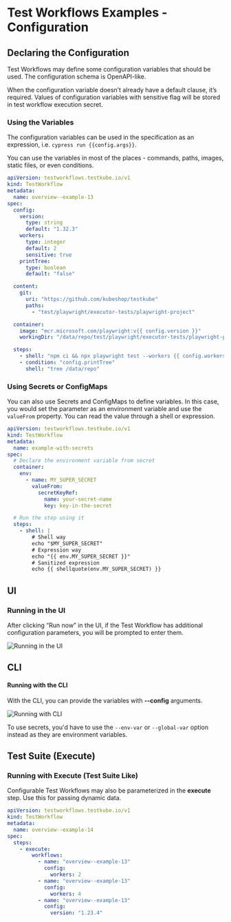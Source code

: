 # Test Workflows Examples - Configuration

## Declaring the Configuration

Test Workflows may define some configuration variables that should be used.
The configuration schema is OpenAPI-like.

When the configuration variable doesn’t already have a default clause, it’s required.
Values of configuration variables with sensitive flag will be stored in test workflow execution secret.

### Using the Variables

The configuration variables can be used in the specification as an expression, i.e. `cypress run {{config.args}}`.

You can use the variables in most of the places - commands, paths, images, static files, or even conditions.


```yaml
apiVersion: testworkflows.testkube.io/v1
kind: TestWorkflow
metadata:
  name: overview--example-13
spec:
  config:
    version:
      type: string
      default: "1.32.3"
    workers:
      type: integer
      default: 2
      sensitive: true
    printTree:
      type: boolean
      default: "false"

  content:
    git:
      uri: "https://github.com/kubeshop/testkube"
      paths:
        - "test/playwright/executor-tests/playwright-project"

  container:
    image: "mcr.microsoft.com/playwright:v{{ config.version }}"
    workingDir: "/data/repo/test/playwright/executor-tests/playwright-project"

  steps:
    - shell: "npm ci && npx playwright test --workers {{ config.workers }}"
    - condition: "config.printTree"
      shell: "tree /data/repo"
```

### Using Secrets or ConfigMaps

You can also use Secrets and ConfigMaps to define variables. In this case, you would
set the parameter as an environment variable and use the `valueFrom` property. You
can read the value through a shell or expression.

```yaml
apiVersion: testworkflows.testkube.io/v1
kind: TestWorkflow
metadata:
  name: example-with-secrets
spec:
  # Declare the environment variable from secret
  container:
    env:
      - name: MY_SUPER_SECRET
        valueFrom:
          secretKeyRef:
            name: your-secret-name
            key: key-in-the-secret

  # Run the step using it
  steps:
    - shell: |
        # Shell way
        echo "$MY_SUPER_SECRET"
        # Expression way
        echo "{{ env.MY_SUPER_SECRET }}"
        # Sanitized expression
        echo {{ shellquote(env.MY_SUPER_SECRET) }}
```

## UI

### Running in the UI

After clicking “Run now” in the UI, if the Test Workflow has additional configuration parameters, you will be prompted to enter them.

![Running in the UI](../img/run-in-the-ui.png)

## CLI

#### Running with the CLI

With the CLI, you can provide the variables with **--config** arguments.

![Running with CLI](../img/running-with-cli.png)

To use secrets, you'd have to use the `--env-var` or `--global-var` option instead as
they are environment variables.

## Test Suite (Execute)

### Running with Execute (Test Suite Like)

Configurable Test Workflows may also be parameterized in the **execute** step. Use this for passing dynamic data.

```yaml
apiVersion: testworkflows.testkube.io/v1
kind: TestWorkflow
metadata:
  name: overview--example-14
spec:
  steps:
    - execute:
        workflows:
          - name: "overview--example-13"
            config:
              workers: 2
          - name: "overview--example-13"
            config:
              workers: 4
          - name: "overview--example-13"
            config:
              version: "1.23.4"
```
